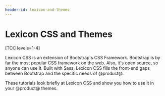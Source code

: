 ```yaml
---
header-id: lexicon-and-themes
---
```


# Lexicon CSS and Themes

[TOC levels=1-4]

Lexicon CSS is an extension of Bootstrap's CSS Framework. Bootstrap is by far 
the most popular CSS framework on the web. Also, it's open source, so anyone can 
use it. Built with Sass, Lexicon CSS fills the front-end gaps between Bootstrap 
and the specific needs of @product@.

These tutorials look briefly at Lexicon CSS and show you how to use it in your 
@product@ themes.
